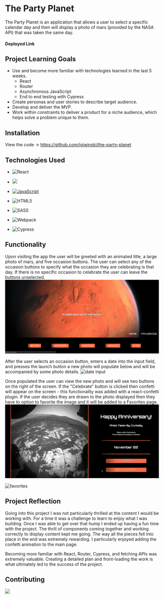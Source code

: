 # The Party Planet

The Party Planet is an application that allows a user to select a specific calendar day and then will display a photo of mars (provided by the NASA API) that was taken the same day. 

#### Deployed Link


## Project Learning Goals
- Use and become more familiar with technologies learned in the last 5 weeks. 
     - React 
     - Router
     - Asynchronous JavaScript
     - End to end testing with Cypress
- Create personas and user stories to describe target audience.
- Develop and deliver the MVP. 
- Work within constraints to deliver a product for a niche audience, which helps solve a problem unique to them. 

## Installation

View the code -> https://github.com/jgiwinski/the-party-planet

## Technologies Used
- ![React](https://img.shields.io/badge/react%20-%2320232a.svg?&style=for-the-badge&logo=react&logoColor=%2361DAFB)

- <img src="https://img.shields.io/badge/React_Router-CA4245?style=for-the-badge&logo=react-router&logoColor=white"/>

- [![JavaScript](https://img.shields.io/badge/javascript%20-%23323330.svg?&style=for-the-badge&logo=javascript&logoColor=%23F7DF1E)](https://www.javascript.com/)

- ![HTML5](https://img.shields.io/badge/html5%20-%23E34F26.svg?&style=for-the-badge&logo=html5&logoColor=white)

- ![SASS](https://img.shields.io/badge/SASS%20-hotpink.svg?&style=for-the-badge&logo=SASS&logoColor=white)

- ![Webpack](https://img.shields.io/badge/webpack%20-%238DD6F9.svg?&style=for-the-badge&logo=webpack&logoColor=black)

- ![Cypress](https://img.shields.io/badge/cypress%20-%2317202C.svg?&style=for-the-badge&logo=cypress&logoColor=white)

## Functionality 
Upon visiting the app the user will be greeted with an animated title, a large photo of mars, and five occasion buttons. The user can select any of the occasion buttons to specify what the occasion they are celebrating is that day. If there is no specific occasion to celebrate the user can leave the buttons unselected. 
![home](https://github.com/jgiwinski/the-party-planet/blob/master/assets/home.gif)



After the user selects an occasion button, enters a date into the input field, and presses the launch button a new photo will populate below and will be accompanied by some photo details. 
![date input](https://github.com/jgiwinski/the-party-planet/blob/master/assets/date.gif)



Once populated the user can view the new photo and will see two buttons on the right of the screen. If the "Celebrate" button is clicked then confetti will appear on the screen - this functionality was added with a react-confetti plugin. If the user decides they are drawn to the photo displayed then they have to option to favorite the image and it will be added to a Favorites page. 
![confetti](https://github.com/jgiwinski/the-party-planet/blob/master/assets/confetti.gif)

![favorites](https://github.com/jgiwinski/the-party-planet/blob/master/assets/favorites.gif)


## Project Reflection 
Going into this project I was not particularly thrilled at the content I would be working with. For a time it was a challenge to learn to enjoy what I was building. Once I was able to get over that hump I ended up having a fun time with the project. The thrill of components coming together and working correctly to display content kept me going. The way all the pieces fell into place in the end was extremely rewarding. I particularly enjoyed adding the confetti animation to the main page. 

Becoming more familiar with React, Router, Cypress, and fetching APIs was extremely valuable. Creating a detailed plan and front-loading the work is what ultimately led to the success of the project. 

## Contributing
[<img src="https://img.shields.io/badge/Github-jgiwinski-informational?style=for-the-badge&labelColor=black&logo=github&color=8B0BD5"/>][github]
<!-- Personal Definitions  -->
[github]: https://github.com/jgiwinski
